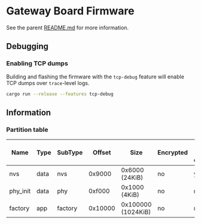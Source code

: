# Gateway Board Firmware

See the parent [README.md](../README.md) for more information.

## Debugging

### Enabling TCP dumps

Building and flashing the firmware with the `tcp-debug` feature will enable TCP dumps over `trace`-level logs.

```sh
cargo run --release --features tcp-debug
```

## Information

### Partition table

| Name     | Type | SubType | Offset  | Size               | Encrypted | Safe for config |
| -------- | ---- | ------- | ------- | ------------------ | --------- | --------------- |
| nvs      | data | nvs     | 0x9000  | 0x6000 (24KiB)     | no        | yes             |
| phy_init | data | phy     | 0xf000  | 0x1000 (4KiB)      | no        | no              |
| factory  | app  | factory | 0x10000 | 0x100000 (1024KiB) | no        | no              |
